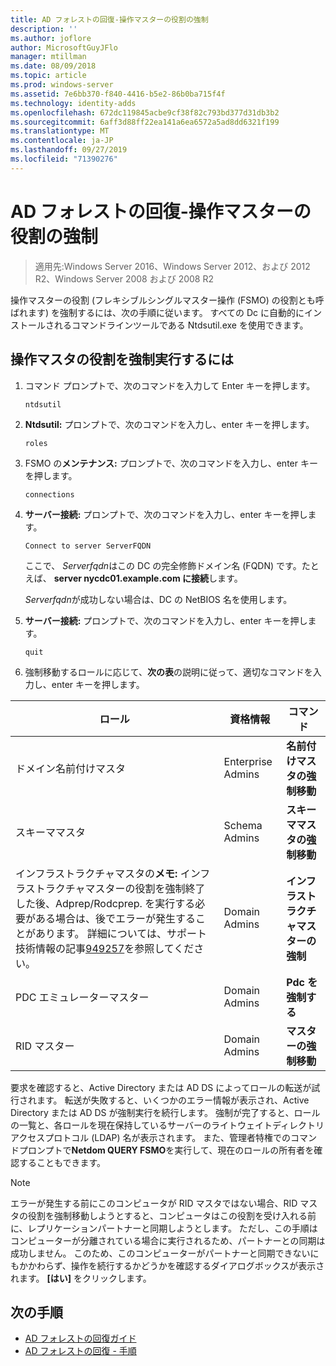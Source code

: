 ```yaml
---
title: AD フォレストの回復-操作マスターの役割の強制
description: ''
ms.author: joflore
author: MicrosoftGuyJFlo
manager: mtillman
ms.date: 08/09/2018
ms.topic: article
ms.prod: windows-server
ms.assetid: 7e6bb370-f840-4416-b5e2-86b0ba715f4f
ms.technology: identity-adds
ms.openlocfilehash: 672dc119845acbe9cf38f82c793bd377d31db3b2
ms.sourcegitcommit: 6aff3d88ff22ea141a6ea6572a5ad8dd6321f199
ms.translationtype: MT
ms.contentlocale: ja-JP
ms.lasthandoff: 09/27/2019
ms.locfileid: "71390276"
---
```

# <a name="ad-forest-recovery---seizing-an-operations-master-role"></a>AD フォレストの回復-操作マスターの役割の強制  

>適用先:Windows Server 2016、Windows Server 2012、および 2012 R2、Windows Server 2008 および 2008 R2

操作マスターの役割 (フレキシブルシングルマスター操作 (FSMO) の役割とも呼ばれます) を強制するには、次の手順に従います。 すべての Dc に自動的にインストールされるコマンドラインツールである Ntdsutil.exe を使用できます。  
  
## <a name="to-seize-an-operations-master-role"></a>操作マスタの役割を強制実行するには  
  
1. コマンド プロンプトで、次のコマンドを入力して Enter キーを押します。  

   ```  
   ntdsutil  
   ```  

2. **Ntdsutil:** プロンプトで、次のコマンドを入力し、enter キーを押します。  

   ```  
   roles  
   ```  

3. FSMO の**メンテナンス:** プロンプトで、次のコマンドを入力し、enter キーを押します。  

   ```  
   connections  
   ```  

4. **サーバー接続:** プロンプトで、次のコマンドを入力し、enter キーを押します。  

   ```  
   Connect to server ServerFQDN  
   ```  

   ここで、 *Serverfqdn*はこの DC の完全修飾ドメイン名 (FQDN) です。たとえば、 **server nycdc01.example.com に接続**します。  

   *Serverfqdn*が成功しない場合は、DC の NetBIOS 名を使用します。  

5. **サーバー接続:** プロンプトで、次のコマンドを入力し、enter キーを押します。  

   ```  
   quit  
   ```  

6. 強制移動するロールに応じて、**次の表**の説明に従って、適切なコマンドを入力し、enter キーを押します。  
  
|ロール|資格情報|コマンド|  
|----------|-----------------|-------------|  
|ドメイン名前付けマスタ|Enterprise Admins|**名前付けマスタの強制移動**|  
|スキーママスタ|Schema Admins|**スキーママスタの強制移動**|  
|インフラストラクチャマスタの**メモ:** インフラストラクチャマスターの役割を強制終了した後、Adprep/Rodcprep. を実行する必要がある場合は、後でエラーが発生することがあります。 詳細については、サポート技術情報の記事[949257](https://support.microsoft.com/kb/949257)を参照してください。|Domain Admins|**インフラストラクチャマスターの強制**|  
|PDC エミュレーターマスター|Domain Admins|**Pdc を強制する**|  
|RID マスター|Domain Admins|**マスターの強制移動**|  

要求を確認すると、Active Directory または AD DS によってロールの転送が試行されます。 転送が失敗すると、いくつかのエラー情報が表示され、Active Directory または AD DS が強制実行を続行します。 強制が完了すると、ロールの一覧と、各ロールを現在保持しているサーバーのライトウェイトディレクトリアクセスプロトコル (LDAP) 名が表示されます。 また、管理者特権でのコマンドプロンプトで**Netdom QUERY FSMO**を実行して、現在のロールの所有者を確認することもできます。  
  
> [!NOTE]
> エラーが発生する前にこのコンピュータが RID マスタではない場合、RID マスタの役割を強制移動しようとすると、コンピュータはこの役割を受け入れる前に、レプリケーションパートナーと同期しようとします。 ただし、この手順はコンピューターが分離されている場合に実行されるため、パートナーとの同期は成功しません。 このため、このコンピューターがパートナーと同期できないにもかかわらず、操作を続行するかどうかを確認するダイアログボックスが表示されます。 **[はい]** をクリックします。  
  
## <a name="next-steps"></a>次の手順

- [AD フォレストの回復ガイド](AD-Forest-Recovery-Guide.md)
- [AD フォレストの回復 - 手順](AD-Forest-Recovery-Procedures.md)
